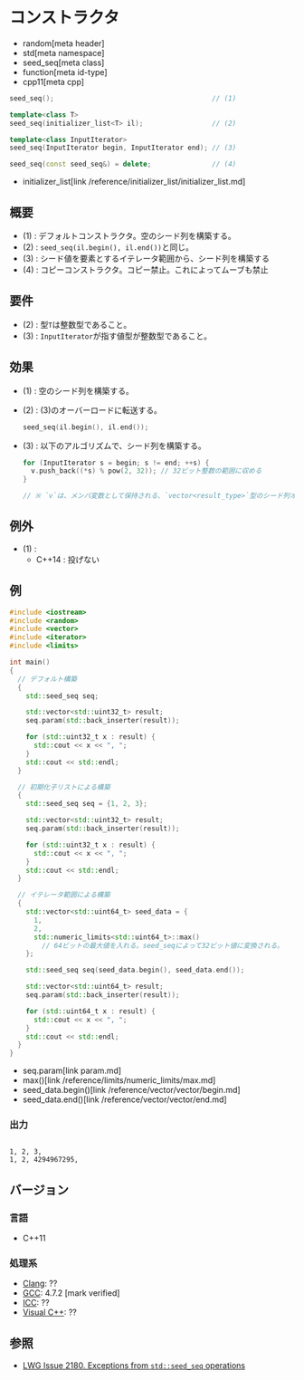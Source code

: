 # コンストラクタ
* random[meta header]
* std[meta namespace]
* seed_seq[meta class]
* function[meta id-type]
* cpp11[meta cpp]

```cpp
seed_seq();                                       // (1)

template<class T>
seed_seq(initializer_list<T> il);                 // (2)

template<class InputIterator>
seed_seq(InputIterator begin, InputIterator end); // (3)

seed_seq(const seed_seq&) = delete;               // (4)
```
* initializer_list[link /reference/initializer_list/initializer_list.md]

## 概要
- (1) : デフォルトコンストラクタ。空のシード列を構築する。
- (2) : `seed_seq(il.begin(), il.end())`と同じ。
- (3) : シード値を要素とするイテレータ範囲から、シード列を構築する
- (4) : コピーコンストラクタ。コピー禁止。これによってムーブも禁止


## 要件
- (2) : 型`T`は整数型であること。
- (3) : `InputIterator`が指す値型が整数型であること。


## 効果
- (1) : 空のシード列を構築する。
- (2) : (3)のオーバーロードに転送する。

    ```cpp
    seed_seq(il.begin(), il.end());
    ```


- (3) : 以下のアルゴリズムで、シード列を構築する。

    ```cpp
    for (InputIterator s = begin; s != end; ++s) {
      v.push_back((*s) % pow(2, 32)); // 32ビット整数の範囲に収める
    }

    // ※ `v`は、メンバ変数として保持される、`vector<result_type>`型のシード列オブジェクトである。
    ```


## 例外
- (1) :
    - C++14 : 投げない


## 例
```cpp example
#include <iostream>
#include <random>
#include <vector>
#include <iterator>
#include <limits>

int main()
{
  // デフォルト構築
  {
    std::seed_seq seq;

    std::vector<std::uint32_t> result;
    seq.param(std::back_inserter(result));

    for (std::uint32_t x : result) {
      std::cout << x << ", ";
    }
    std::cout << std::endl;
  }

  // 初期化子リストによる構築
  {
    std::seed_seq seq = {1, 2, 3};

    std::vector<std::uint32_t> result;
    seq.param(std::back_inserter(result));

    for (std::uint32_t x : result) {
      std::cout << x << ", ";
    }
    std::cout << std::endl;
  }

  // イテレータ範囲による構築
  {
    std::vector<std::uint64_t> seed_data = {
      1,
      2,
      std::numeric_limits<std::uint64_t>::max()
        // 64ビットの最大値を入れる。seed_seqによって32ビット値に変換される。
    };

    std::seed_seq seq(seed_data.begin(), seed_data.end());

    std::vector<std::uint64_t> result;
    seq.param(std::back_inserter(result));

    for (std::uint64_t x : result) {
      std::cout << x << ", ";
    }
    std::cout << std::endl;
  }
}
```
* seq.param[link param.md]
* max()[link /reference/limits/numeric_limits/max.md]
* seed_data.begin()[link /reference/vector/vector/begin.md]
* seed_data.end()[link /reference/vector/vector/end.md]

### 出力
```

1, 2, 3, 
1, 2, 4294967295, 
```

## バージョン
### 言語
- C++11

### 処理系
- [Clang](/implementation.md#clang): ??
- [GCC](/implementation.md#gcc): 4.7.2 [mark verified]
- [ICC](/implementation.md#icc): ??
- [Visual C++](/implementation.md#visual_cpp): ??


## 参照
- [LWG Issue 2180. Exceptions from `std::seed_seq` operations](http://www.open-std.org/jtc1/sc22/wg21/docs/lwg-defects.html#2180)
